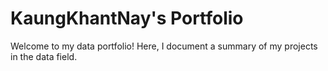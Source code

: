 # **KaungKhantNay's Portfolio**

Welcome to my data portfolio! Here, I document a summary of my projects in the data field.
